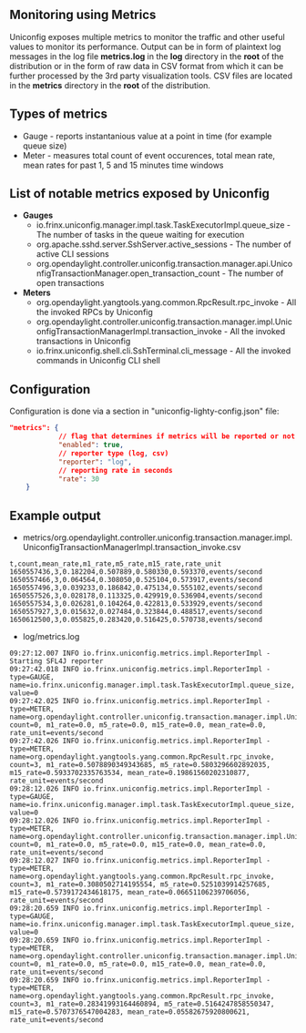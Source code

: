 ## Monitoring using Metrics

Uniconfig exposes multiple metrics to monitor the traffic and other useful values to monitor its performance.
Output can be in form of plaintext log messages in the log file **metrics.log** in the **log** directory in the **root** of the distribution
or in the form of raw data in CSV format from which it can be further processed by the 3rd party visualization tools.
CSV files are located in the **metrics** directory in the **root** of the distribution.

## Types of metrics
- Gauge - reports instantanious value at a point in time (for example queue size)
- Meter - measures total count of event occurences, total mean rate, mean rates for past 1, 5 and 15 minutes time windows 

## List of notable metrics exposed by Uniconfig

- **Gauges**
    - io.frinx.uniconfig.manager.impl.task.TaskExecutorImpl.queue_size - The number of tasks in the queue waiting for execution
    - org.apache.sshd.server.SshServer.active_sessions - The number of active CLI sessions
    - org.opendaylight.controller.uniconfig.transaction.manager.api.UniconfigTransactionManager.open_transaction_count - The number of open transactions
- **Meters**
    - org.opendaylight.yangtools.yang.common.RpcResult.rpc_invoke - All the invoked RPCs by Uniconfig
    - org.opendaylight.controller.uniconfig.transaction.manager.impl.UniconfigTransactionManagerImpl.transaction_invoke - All the invoked transactions in Uniconfig
    - io.frinx.uniconfig.shell.cli.SshTerminal.cli_message - All the invoked commands in Uniconfig CLI shell

## Configuration

Configuration is done via a section in "uniconfig-lighty-config.json" file:

```json
"metrics": {
            // flag that determines if metrics will be reported or not
            "enabled": true,
            // reporter type (log, csv)
            "reporter": "log",
            // reporting rate in seconds
            "rate": 30
    }
```

## Example output

- metrics/org.opendaylight.controller.uniconfig.transaction.manager.impl.UniconfigTransactionManagerImpl.transaction_invoke.csv

```csv
t,count,mean_rate,m1_rate,m5_rate,m15_rate,rate_unit
1650557436,3,0.182204,0.507889,0.580330,0.593370,events/second
1650557466,3,0.064564,0.308050,0.525104,0.573917,events/second
1650557496,3,0.039233,0.186842,0.475134,0.555102,events/second
1650557526,3,0.028178,0.113325,0.429919,0.536904,events/second
1650557534,3,0.026281,0.104264,0.422813,0.533929,events/second
1650557927,3,0.015632,0.027484,0.323844,0.488517,events/second
1650612500,3,0.055825,0.283420,0.516425,0.570738,events/second
```

- log/metrics.log

```log
09:27:12.007 INFO io.frinx.uniconfig.metrics.impl.ReporterImpl - Starting SFL4J reporter
09:27:42.018 INFO io.frinx.uniconfig.metrics.impl.ReporterImpl - type=GAUGE, name=io.frinx.uniconfig.manager.impl.task.TaskExecutorImpl.queue_size, value=0
09:27:42.025 INFO io.frinx.uniconfig.metrics.impl.ReporterImpl - type=METER, name=org.opendaylight.controller.uniconfig.transaction.manager.impl.UniconfigTransactionManagerImpl.transaction_invoke, count=0, m1_rate=0.0, m5_rate=0.0, m15_rate=0.0, mean_rate=0.0, rate_unit=events/second
09:27:42.026 INFO io.frinx.uniconfig.metrics.impl.ReporterImpl - type=METER, name=org.opendaylight.yangtools.yang.common.RpcResult.rpc_invoke, count=3, m1_rate=0.5078890349343685, m5_rate=0.5803296602892035, m15_rate=0.5933702335763534, mean_rate=0.19861560202310877, rate_unit=events/second
09:28:12.026 INFO io.frinx.uniconfig.metrics.impl.ReporterImpl - type=GAUGE, name=io.frinx.uniconfig.manager.impl.task.TaskExecutorImpl.queue_size, value=0
09:28:12.026 INFO io.frinx.uniconfig.metrics.impl.ReporterImpl - type=METER, name=org.opendaylight.controller.uniconfig.transaction.manager.impl.UniconfigTransactionManagerImpl.transaction_invoke, count=0, m1_rate=0.0, m5_rate=0.0, m15_rate=0.0, mean_rate=0.0, rate_unit=events/second
09:28:12.027 INFO io.frinx.uniconfig.metrics.impl.ReporterImpl - type=METER, name=org.opendaylight.yangtools.yang.common.RpcResult.rpc_invoke, count=3, m1_rate=0.3080502714195554, m5_rate=0.5251039914257685, m15_rate=0.5739172434618175, mean_rate=0.06651106239706056, rate_unit=events/second
09:28:20.659 INFO io.frinx.uniconfig.metrics.impl.ReporterImpl - type=GAUGE, name=io.frinx.uniconfig.manager.impl.task.TaskExecutorImpl.queue_size, value=0
09:28:20.659 INFO io.frinx.uniconfig.metrics.impl.ReporterImpl - type=METER, name=org.opendaylight.controller.uniconfig.transaction.manager.impl.UniconfigTransactionManagerImpl.transaction_invoke, count=0, m1_rate=0.0, m5_rate=0.0, m15_rate=0.0, mean_rate=0.0, rate_unit=events/second
09:28:20.659 INFO io.frinx.uniconfig.metrics.impl.ReporterImpl - type=METER, name=org.opendaylight.yangtools.yang.common.RpcResult.rpc_invoke, count=3, m1_rate=0.28341993164460894, m5_rate=0.5164247858550347, m15_rate=0.5707376547004283, mean_rate=0.05582675920800621, rate_unit=events/second
```